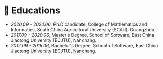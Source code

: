 [^_^]:# Patents and Software Copyrights


# 📖 Educations
- *2020.09 - 2024.06*, Ph.D candidate, College of Mathematics and Informatics, South China Agricultural University (SCAU), Guangzhou.
- *2017.09 - 2020.06*, Master's Degree, School of Software, East China Jiaotong University (ECJTU), Nanchang.
- *2012.09 - 2016.06*, Bachelor's Degree, School of Software, East China Jiaotong University (ECJTU), Nanchang.

[^_^]: doctoral degree
[^_^]:# 💬 Invited Talks


[^_^]:# 💻 Internships
